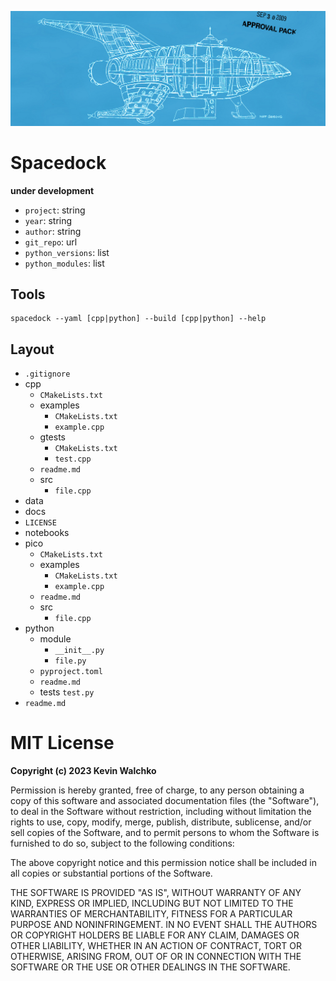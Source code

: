 ![](docs/ship.jpg)

# Spacedock

**under development**

- `project`: string
- `year`: string
- `author`: string
- `git_repo`: url
- `python_versions`: list
- `python_modules`: list

## Tools

```
spacedock --yaml [cpp|python] --build [cpp|python] --help
```


## Layout

- `.gitignore`
- cpp
    - `CMakeLists.txt`
    - examples
        - `CMakeLists.txt`
        - `example.cpp`
    - gtests
        - `CMakeLists.txt`
        - `test.cpp`
    - `readme.md`
    - src
        - `file.cpp`
- data
- docs
- `LICENSE`
- notebooks
- pico
    - `CMakeLists.txt`
    - examples
        - `CMakeLists.txt`
        - `example.cpp`
    - `readme.md`
    - src
        - `file.cpp`
- python
    - module
        - `__init__.py`
        - `file.py`
    - `pyproject.toml`
    - `readme.md`
    - tests
        `test.py`
- `readme.md`

# MIT License

**Copyright (c) 2023 Kevin Walchko**

Permission is hereby granted, free of charge, to any person obtaining a copy
of this software and associated documentation files (the "Software"), to deal
in the Software without restriction, including without limitation the rights
to use, copy, modify, merge, publish, distribute, sublicense, and/or sell
copies of the Software, and to permit persons to whom the Software is
furnished to do so, subject to the following conditions:

The above copyright notice and this permission notice shall be included in all
copies or substantial portions of the Software.

THE SOFTWARE IS PROVIDED "AS IS", WITHOUT WARRANTY OF ANY KIND, EXPRESS OR
IMPLIED, INCLUDING BUT NOT LIMITED TO THE WARRANTIES OF MERCHANTABILITY,
FITNESS FOR A PARTICULAR PURPOSE AND NONINFRINGEMENT. IN NO EVENT SHALL THE
AUTHORS OR COPYRIGHT HOLDERS BE LIABLE FOR ANY CLAIM, DAMAGES OR OTHER
LIABILITY, WHETHER IN AN ACTION OF CONTRACT, TORT OR OTHERWISE, ARISING FROM,
OUT OF OR IN CONNECTION WITH THE SOFTWARE OR THE USE OR OTHER DEALINGS IN THE
SOFTWARE.